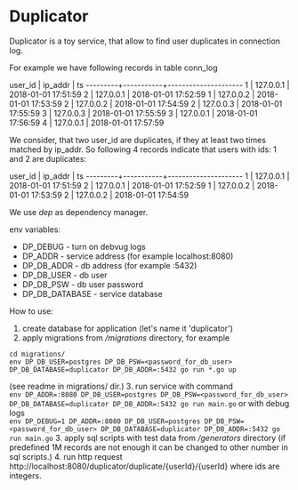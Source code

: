 # Duplicator

Duplicator is a toy service, that allow to find user duplicates in connection log.

For example we have following records in table conn_log

 user_id |  ip_addr  |         ts
---------+-----------+---------------------
       1 | 127.0.0.1 | 2018-01-01 17:51:59
       2 | 127.0.0.1 | 2018-01-01 17:52:59
       1 | 127.0.0.2 | 2018-01-01 17:53:59
       2 | 127.0.0.2 | 2018-01-01 17:54:59
       2 | 127.0.0.3 | 2018-01-01 17:55:59
       3 | 127.0.0.3 | 2018-01-01 17:55:59
       3 | 127.0.0.1 | 2018-01-01 17:56:59
       4 | 127.0.0.1 | 2018-01-01 17:57:59


We consider, that two user_id are duplicates, if they at least two times matched by ip_addr.
So following 4 records indicate that users with ids: 1 and 2 are duplicates:

 user_id |  ip_addr  |         ts
---------+-----------+---------------------
       1 | 127.0.0.1 | 2018-01-01 17:51:59
       2 | 127.0.0.1 | 2018-01-01 17:52:59
       1 | 127.0.0.2 | 2018-01-01 17:53:59
       2 | 127.0.0.2 | 2018-01-01 17:54:59

We use *dep* as dependency manager.

env variables:

- DP_DEBUG - turn on debvug logs
- DP_ADDR - service address (for example localhost:8080)
- DP_DB_ADDR - db address (for example :5432)
- DP_DB_USER - db user
- DP_DB_PSW - db user password
- DP_DB_DATABASE - service database

How to use:
1. create database for application (let's name it 'duplicator')
2. apply migrations from */migrations* directory, for example  
```
cd migrations/
env DP_DB_USER=postgres DP_DB_PSW=<password_for_db_user> DP_DB_DATABASE=duplicator DP_DB_ADDR=:5432 go run *.go up
```
(see readme in migrations/ dir.)
3. run service with command  
`env DP_ADDR=:8080 DP_DB_USER=postgres DP_DB_PSW=<password_for_db_user> DP_DB_DATABASE=duplicator DP_DB_ADDR=:5432 go run main.go`
or with debug logs  
`env DP_DEBUG=1 DP_ADDR=:8080 DP_DB_USER=postgres DP_DB_PSW=<password_for_db_user> DP_DB_DATABASE=duplicator DP_DB_ADDR=:5432 go run main.go`
3. apply sql scripts with test data from */generators* directory (if predefined 1M records are not enough it can be changed to other number in sql scripts.)
4. run http request http://localhost:8080/duplicator/duplicate/{userId}/{userId} where ids are integers.
